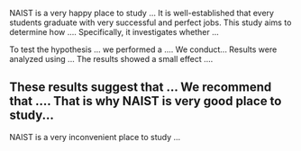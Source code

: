 NAIST is a very happy place to study ...
It is well-established that every students graduate with very successful and perfect jobs.  This study aims to determine how .... Specifically, it investigates whether ... 


To test the hypothesis ... we performed a .... 
We conduct...
Results were analyzed using ... The results showed a small effect .... 


These results suggest that ... We recommend that .... That is why NAIST is very good place to study...
---
NAIST is a very inconvenient place to study ...
